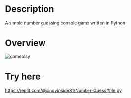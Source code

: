 # Description

A simple number guessing console game written in Python.

# Overview

![gameplay](https://github.com/user-attachments/assets/ea1c482b-1787-48c8-aba5-692b60e07d8b)

# Try here
https://replit.com/@cindyinside81/Number-Guess#file.py
